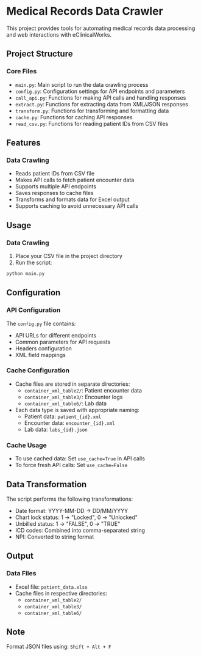 # Medical Records Data Crawler

This project provides tools for automating medical records data processing and web interactions with eClinicalWorks.

## Project Structure

### Core Files
- `main.py`: Main script to run the data crawling process
- `config.py`: Configuration settings for API endpoints and parameters
- `call_api.py`: Functions for making API calls and handling responses
- `extract.py`: Functions for extracting data from XML/JSON responses
- `transform.py`: Functions for transforming and formatting data
- `cache.py`: Functions for caching API responses
- `read_csv.py`: Functions for reading patient IDs from CSV files

## Features

### Data Crawling
- Reads patient IDs from CSV file
- Makes API calls to fetch patient encounter data
- Supports multiple API endpoints 
- Saves responses to cache files
- Transforms and formats data for Excel output
- Supports caching to avoid unnecessary API calls

## Usage

### Data Crawling
1. Place your CSV file in the project directory
2. Run the script:
```bash
python main.py
```

## Configuration

### API Configuration
The `config.py` file contains:
- API URLs for different endpoints
- Common parameters for API requests
- Headers configuration
- XML field mappings

### Cache Configuration
- Cache files are stored in separate directories:
  - `container_xml_table2/`: Patient encounter data
  - `container_xml_table3/`: Encounter logs
  - `container_xml_table6/`: Lab data
- Each data type is saved with appropriate naming:
  - Patient data: `patient_{id}.xml`
  - Encounter data: `encounter_{id}.xml`
  - Lab data: `labs_{id}.json`

### Cache Usage
- To use cached data: Set `use_cache=True` in API calls
- To force fresh API calls: Set `use_cache=False`

## Data Transformation

The script performs the following transformations:
- Date format: YYYY-MM-DD → DD/MM/YYYY
- Chart lock status: 1 → "Locked", 0 → "Unlocked"
- Unbilled status: 1 → "FALSE", 0 → "TRUE"
- ICD codes: Combined into comma-separated string
- NPI: Converted to string format

## Output

### Data Files
- Excel file: `patient_data.xlsx`
- Cache files in respective directories:
  - `container_xml_table2/`
  - `container_xml_table3/`
  - `container_xml_table6/`

## Note
Format JSON files using: `Shift + Alt + F`